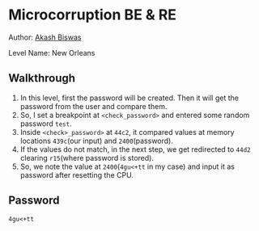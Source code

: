 # Microcorruption BE & RE

Author: [Akash Biswas](https://github.com/akashkb-a01)

Level Name: New Orleans

## Walkthrough
1. In this level, first the password will be created. Then it will get the password from the user and compare them.
2. So, I set a breakpoint at `<check_password>` and entered some random password `test`.
3. Inside `<check>_password>` at `44c2`, it compared values at memory locations `439c`(our input) and `2400`(password).
4. If the values do not match, in the next step, we get redirected to `44d2` clearing `r15`(where password is stored).
5. So, we note the value at `2400`(`4gu<+tt` in my case) and input it as password after resetting the CPU.

## Password
`4gu<+tt`
